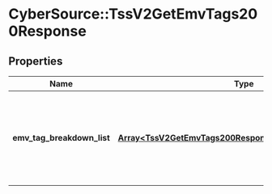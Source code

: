 # CyberSource::TssV2GetEmvTags200Response

## Properties
Name | Type | Description | Notes
------------ | ------------- | ------------- | -------------
**emv_tag_breakdown_list** | [**Array&lt;TssV2GetEmvTags200ResponseEmvTagBreakdownList&gt;**](TssV2GetEmvTags200ResponseEmvTagBreakdownList.md) | An array of objects with each object containing a single EMV tag from the dictionary.  | [optional] 


